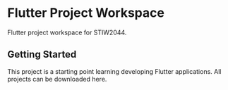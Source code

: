 # Flutter Project Workspace

Flutter project workspace for STIW2044.

## Getting Started

This project is a starting point learning developing Flutter applications. All projects can be downloaded here.
